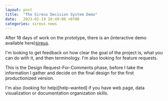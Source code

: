 ```yaml
---
layout: post
title:  "The Sireus Decision System Demo"
date:   2023-02-19 20:49:00 +0700
categories: sireus news
---
```

After 18 days of work on the prototype, there is an (interactive demo available here)[sireus].

I'm looking to get feedback on how clear the goal of the project is, what you can do with it, and then terminology.  I'm also looking for feature requests.

This is the Design Request-For-Comments phase, before I take the information I gather and decide on the final design for the first productionized version.

I'm also (looking for help)[help-wanted] if you have web page, data visualization or documentation organization skills.

[sireus]:   https://sireus.cloud/
[sireus-gh]:   https://github.com/ghowland/sireus
[help-wanter]:   https://github.com/ghowland/sireus
